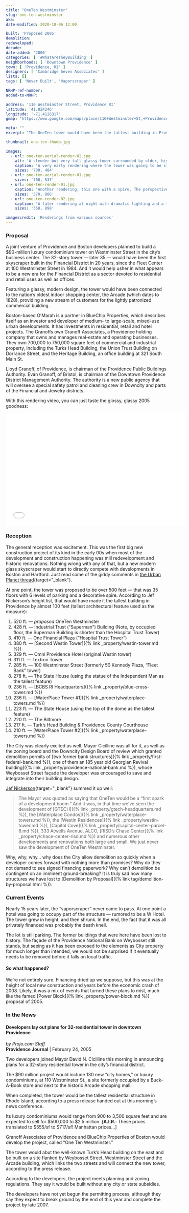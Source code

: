 ```yaml
---
title: "OneTen Westminster"
slug: one-ten-westminster
aka: 
date-modified: 2020-10-06 12:00

built: 'Proposed 2005'
demolition: 
redeveloped: 
decade:
date-added: '2006'
categories: [ '#WhatAreTheyBuilding' ]
neighborhoods: [ 'Downtown Providence' ]
town: [ 'Providence, RI' ]
designers: [ 'Cambridge Seven Associates' ]
lists: []
tags: [ 'Never Built', 'Vaporscraper' ]

NRHP-ref-number:
added-to-NRHP:

address: '110 Westminster Street, Providence RI'
latitude: '41.824246'
longitude: '-71.4126317'
gmap: "https://www.google.com/maps/place/110+Westminster+St,+Providence,+RI+02903/@41.824246,-71.4126317,17z/data=!3m1!4b1!4m5!3m4!1s0x89e445169e4ba73b:0x7331bdbad6cafba7!8m2!3d41.824246!4d-71.410443"

meta: ""
excerpt: "The OneTen tower would have been the tallest building in Providence, and the tallest residential tower in New England at the time."

thumbnail: one-ten-thumb.jpg

images:
  - url: one-ten-aerial-render-02.jpg
    alt: 'A slender but very tall glassy tower surrounded by older, historic architecture in the financial district of downtown Providence'
    caption: 'A very early rendering where the tower was going to be slightly shorter than the Industrial Trust'
    sizes: '700, 484'
  - url: one-ten-aerial-render-01.jpg
    sizes: '700, 537'
  - url: one-ten-render-01.jpg
    caption: 'Another rendering, this one with a spire. The perspective seems a bit skewed to make it look very tall'
    sizes: '370, 886'
  - url: one-ten-render-02.jpg
    caption: 'A later rendering at night with dramatic lighting and a taller height'
    sizes: '360, 898'

imagescredit: 'Renderings from various sources'
---
```


### Proposal

A joint venture of Providence and Boston developers planned to build a $90-million luxury condominium tower on Westminster Street in the city’s business center. The 32-story tower — later 35 —  would have been the first skyscraper built in the Financial District in 20 years, since the Fleet Center at 100 Westminster Street in 1984. And it would help usher in what appears to be a new era for the Financial District as a sector devoted to residential and retail uses as well as offices.

Featuring a glassy, modern design, the tower would have been connected to the nation’s oldest indoor shopping center, the Arcade (which dates to 1828), providing a new stream of customers for the lightly patronized commercial building.

Boston-based O’Marah is a partner in BlueChip Properties, which describes itself as an investor and developer of medium- to large-scale, mixed-use urban developments. It has investments in residential, retail and hotel projects. The Granoffs own Granoff Associates, a Providence holding company that owns and manages real-estate and operating businesses. They own 700,000 to 750,000 square feet of commercial and industrial property, including the Turks Head Building, the Union Trust Building on Dorrance Street, and the Heritage Building, an office building at 321 South Main St.

Lloyd Granoff, of Providence, is chairman of the Providence Public Buildings Authority. Evan Granoff, of Bristol, is chairman of the Downtown Providence District Management Authority. The authority is a new public agency that will oversee a special safety patrol and cleaning crew in Downcity and parts of the Financial and Jewelry districts.

With this rendering video, you can just taste the glossy, glassy 2005 goodness:

<div class="embed__video embed__video--aspect-8-5"><iframe width="560" height="350" src="//www.youtube.com/embed/Nvgc9DuTbyM" frameborder="0" allow="clipboard-write; encrypted-media; gyroscope" allowfullscreen></iframe></div>


### Reception

The general reception was excitement. This was the first big new construction project of its kind in the early 00s when most of the development and construction happening was mill redevelopment and historic renovations. Nothing wrong with any of that, but a new modern glass skyscraper would start to directly compete with developments in Boston and Hartford. Just read some of the giddy comments in [the Urban Planet thread](//www.urbanplanet.org/forums/topic/9032-postponed-110-westminster-street){target="_blank"}.

At one point, the tower was proposed to be over 500 feet — that was 35 floors with 6 levels of parking and a decorative spire. According to Jef Nickerson’s height list, that would have made it the tallest building in Providence by almost 100 feet (tallest architectural feature used as the measure): 

1. 520 ft. — _proposed_ OneTen Westminster
1. 428 ft. — Industrial Trust (“Superman”) Building (Note, by occupied floor, the Superman Building is shorter than the Hospital Trust Tower)
1. 410 ft. — One Financial Plaza (“Hospital Trust Tower”)
1. 380 ft. — [Second Westin Tower]({% link _property/westin-tower.md %})
1. 329 ft. — Omni Providence Hotel (original Westin tower)
1. 311 ft. — Textron Tower
1. 285 ft. — 100 Westminster Street (formerly 50 Kennedy Plaza, “Fleet Bank” tower)
1. 278 ft. — The State House (using the statue of the Independent Man as the tallest feature)
1. 236 ft. — [BCBS RI Headquarters]({% link _property/blue-cross-tower.md %})
1. 236 ft. — [WaterPlace Tower #1]({% link _property/waterplace-towers.md %})
1. 223 ft. — The State House (using the top of the dome as the tallest feature)
1. 220 ft. — The Biltmore
1. 217 ft. — Turk’s Head Building & Providence County Courthouse
1. 210 ft. — [WaterPlace Tower #2]({% link _property/waterplace-towers.md %})

The City was clearly excited as well. Mayor Cicilline was all for it, as well as the zoning board and the Downcity Design Board of review which granted demolition permits of [two former bank structures]({% link _property/first-federal-bank.md %}), one of them an [85 year old Georgian Revival building]({% link _property/providence-national-bank.md %}), whose Weybosset Street façade the developer was encouraged to save and integrate into their building design. 

[Jef Nickerson](//www.gcpvd.org/2009/02/24/vaporscraper-first-spark/){target="_blank"} summed it up well:

> The Mayor was quoted as saying that OneTen would be a “first spark of a development boom.” And it was, in that time we’ve seen the development of [GTECH]({% link _property/gtech-headquarters.md %}), the [Waterplace Condos]({% link _property/waterplace-towers.md %}), the [Westin Residences]({% link _property/westin-tower.md %}), [Capitol Cove]({% link _property/capital-center-parcel-6.md %}), 333 Atwells Avenue, ALCO, [RISD’s Chase Center]({% link _property/chace-center-risd.md %}) and numerous other developments and renovations both large and small. We just never saw the development of OneTen Westminster.

Why, why, why… why does the City allow demolition so quickly when a developer comes forward with nothing more than promises? Why do they not demand to see signed financing paperwork? Why can’t demolition be contingent on an imminent ground-breaking? It is truly sad how many structures we have lost to [Demolition by Proposal]({% link tag/demolition-by-proposal.html %}).


### Current Events

Nearly 15 years later, the “vaporscraper” never came to pass. At one point a hotel was going to occupy part of the structure — rumored to be a W Hotel. The tower grew in height, and then shrunk. In the end, the fact that it was all privately financed was probably the death knell. 

The lot is still parking. The former buildings that were here have been lost to history. The façade of the Providence National Bank on Weybosset still stands, but seeing as it has been exposed to the elements as City property for much longer than intended, we would not be surprised if it eventually needs to be removed before it falls on local traffic. 

#### So what happened?

We’re not entirely sure. Financing dried up we suppose, but this was at the height of local new construction and years before the economic crash of 2008. Likely, it was a mix of events that turned these plans to mist, much like the famed [Power Block]({% link _property/power-block.md %}) proposal of 2005. 


### In the News

#### Developers lay out plans for 32-residential tower in downtown Providence

_by Projo.com Staff_  
**Providence Journal** | February 24, 2005

Two developers joined Mayor David N. Cicilline this morning in announcing plans for a 32-story residential tower in the city’s financial district.

The $90 million project would include 130 new “city homes,” or luxury condominiums, at 110 Westminster St., a site formerly occupied by a Buck-A-Book store and next to the historic Arcade shopping mall. 

When completed, the tower would be the tallest residential structure in Rhode Island, according to a press release handed out at this morning’s news conference.

Its luxury condominiums would range from 900 to 3,500 square feet and are expected to sell for $500,000 to $2.5 million. [**A.I.R.**: These prices translated to $555/sf to $717/sf! Manhattan prices…]

Granoff Associates of Providence and BlueChip Properties of Boston would develop the project, called “One Ten Westminster.” 

The tower would abut the well-known Turk’s Head building on the east and be built on a site flanked by Weybosset Street, Westminster Street and the Arcade building, which links the two streets and will connect the new tower, according to the press release.

According to the developers, the project meets planning and zoning regulations. They say it would be built without any city or state subsidies.

The developers have not yet begun the permitting process, although they say they expect to break ground by the end of this year and complete the project by late 2007.
